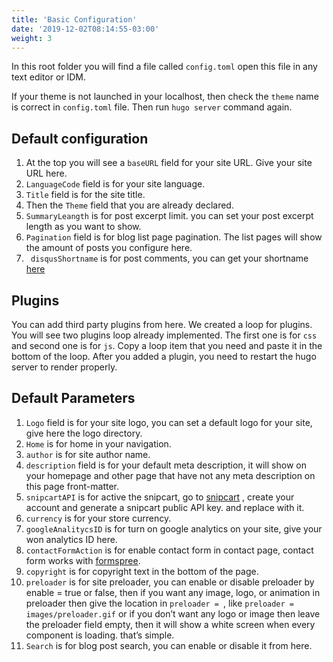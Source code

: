 ```yaml
---
title: 'Basic Configuration'
date: '2019-12-02T08:14:55-03:00'
weight: 3
---
```


In this root folder you will find a file called `config.toml` open this file in any text editor or IDM.

If your theme is not launched in your localhost, then check the `theme` name is correct in `config.toml` file. Then run `hugo server` command again.

## Default configuration

1. At the top you will see a `baseURL` field for your site URL. Give your site URL here.
1. `LanguageCode` field is for your site language.
1. `Title` field is for the site title.
1. Then the `Theme` field that you are already declared.
1. `SummaryLeangth` is for post excerpt limit. you can set your post excerpt length as you want to show.
1. `Pagination` field is for blog list page pagination. The list pages will show the amount of posts you configure here.
1. ` disqusShortname` is for post comments, you can get your shortname [here](https://disqus.com/)

## Plugins

You can add third party plugins from here. We created a loop for plugins. You will see two plugins loop already implemented. The first one is for `css` and second one is for `js`. Copy a loop item that you need and paste it in the bottom of the loop. After you added a plugin, you need to restart the hugo server to render properly.

## Default Parameters

1. `Logo` field is for your site logo, you can set a default logo for your site, give here the logo directory.
1. `Home` is for home in your navigation.
1. `author` is for site author name.
1. `description` field is for your default meta description, it will show on your homepage and other page that have not any meta description on this page front-matter.
1. `snipcartAPI` is for active the snipcart, go to [snipcart](https://snipcart.com/) , create your account and generate a snipcart public API key. and replace with it.
1. `currency` is for your store currency.
1. `googleAnalitycsID` is for turn on google analytics on your site, give your won analytics ID here.
1. `contactFormAction` is for enable contact form in contact page, contact form works with [formspree](https://formspree.io/).
1. `copyright` is for copyright text in the bottom of the page.
1. `preloader` is for site preloader, you can enable or disable preloader by enable = true or false, then if you want any image, logo, or animation in preloader then give the location in `preloader = `, like `preloader = images/preloader.gif` or if you don’t want any logo or image then leave the preloader field empty, then it will show a white screen when every component is loading. that’s simple.
1. `Search` is for blog post search, you can enable or disable it from here.
